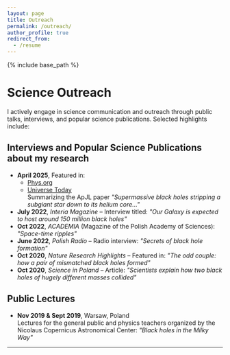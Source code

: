 ```yaml
---
layout: page
title: Outreach
permalink: /outreach/
author_profile: true
redirect_from:
  - /resume
---
```


{% include base_path %}


# Science Outreach

I actively engage in science communication and outreach through public talks, interviews, and popular science publications. Selected highlights include:


## Interviews and Popular Science Publications about my research

- **April 2025**, Featured in:
  - [Phys.org](https://phys.org/news/2025-04-supermassive-black-holes-stars-helium.html)
  - [Universe Today](https://www.universetoday.com/articles/supermassive-black-holes-could-strip-stars-down-to-their-helium-cores)  
  Summarizing the ApJL paper *"Supermassive black holes stripping a subgiant star down to its helium core..."*
- **July 2022**, *Interia Magazine* – Interview titled: *"Our Galaxy is expected to host around 150 million black holes"*
- **Oct 2022**, *ACADEMIA* (Magazine of the Polish Academy of Sciences): *"Space-time ripples"*
- **June 2022**, *Polish Radio* – Radio interview: *"Secrets of black hole formation"*  
- **Oct 2020**, *Nature Research Highlights* – Featured in: *"The odd couple: how a pair of mismatched black holes formed"*  
- **Oct 2020**, *Science in Poland* – Article: *"Scientists explain how two black holes of hugely different masses collided"*

## Public Lectures

- **Nov 2019 & Sept 2019**, Warsaw, Poland  
  Lectures for the general public and physics teachers organized by the Nicolaus Copernicus Astronomical Center: *"Black holes in the Milky Way"*

---
